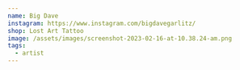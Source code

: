 ```yaml
---
name: Big Dave
instagram: https://www.instagram.com/bigdavegarlitz/
shop: Lost Art Tattoo
image: /assets/images/screenshot-2023-02-16-at-10.38.24-am.png
tags:
  - artist
---
```


